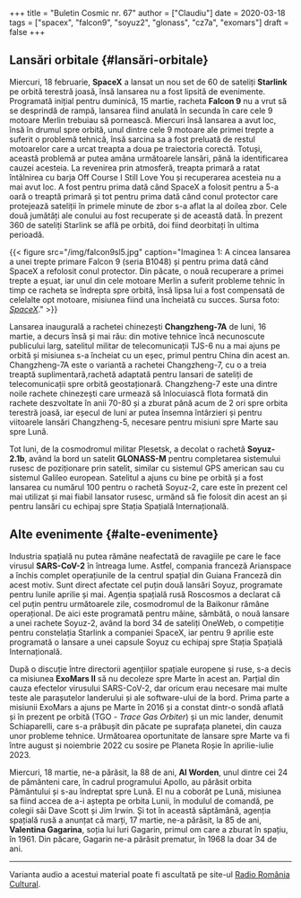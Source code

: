 +++
title = "Buletin Cosmic nr. 67"
author = ["Claudiu"]
date = 2020-03-18
tags = ["spacex", "falcon9", "soyuz2", "glonass", "cz7a", "exomars"]
draft = false
+++

## Lansări orbitale {#lansări-orbitale}

Miercuri, 18 februarie, **SpaceX** a lansat un nou set de 60 de sateliți **Starlink** pe orbită terestră joasă, însă lansarea nu a fost lipsită de evenimente. Programată inițial pentru duminică, 15 martie, racheta **Falcon 9** nu a vrut să se desprindă de rampă, lansarea fiind anulată în secunda în care cele 9 motoare Merlin trebuiau să pornească. Miercuri însă lansarea a avut loc, însă în drumul spre orbită, unul dintre cele 9 motoare ale primei trepte a suferit o problemă tehnică, însă sarcina sa a fost preluată de restul motoarelor care a urcat treapta a doua pe traiectoria corectă. Totuși, această problemă ar putea amâna următoarele lansări, până la identificarea cauzei acesteia. La revenirea prin atmosferă, treapta primară a ratat întâlnirea cu barja Off Course I Still Love You și recuperarea acesteia nu a mai avut loc. A fost pentru prima dată când SpaceX a folosit pentru a 5-a oară o treaptă primară și tot pentru prima dată când conul protector care protejează sateliții în primele minute de zbor s-a aflat la al doilea zbor. Cele două jumătăți ale conului au fost recuperate și de această dată. În prezent 360 de sateliți Starlink se află pe orbită, doi fiind deorbitați în ultima perioadă.

{{< figure src="/img/falcon9sl5.jpg" caption="Imaginea 1: A cincea lansarea a unei trepte primare Falcon 9 (seria B1048) și pentru prima dată când SpaceX a refolosit conul protector. Din păcate, o nouă recuperare a primei trepte a eșuat, iar unul din cele motoare Merlin a suferit probleme tehnic în timp ce racheta se îndrepta spre orbită, însă lipsa lui a fost compensată de celelalte opt motoare, misiunea fiind una încheiată cu succes. Sursa foto: _[SpaceX](https://www.flickr.com/photos/spacex/49672551378/)_." >}}

Lansarea inaugurală a rachetei chinezești **Changzheng-7A** de luni, 16 martie, a decurs însă și mai rău: din motive tehnice încă necunoscute publicului larg, satelitul militar de telecomunicații TJS-6 nu a mai ajuns pe orbită și misiunea s-a încheiat cu un eșec, primul pentru China din acest an. Changzheng-7A este o variantă a rachetei Changzheng-7, cu o a treia treaptă suplimentară,rachetă adaptată pentru lansari de sateliți de telecomunicații spre orbită geostaționară. Changzheng-7 este una dintre noile rachete chinezești care urmează să înlocuiască flota formată din rachete deszvoltate în anii 70-80 și a zburat până acum de 2 ori spre orbita terestră joasă, iar eșecul de luni ar putea însemna întârzieri și pentru viitoarele lansări Changzheng-5, necesare pentru misiuni spre Marte sau spre Lună.

Tot luni, de la cosmodromul militar Plesetsk, a decolat o rachetă **Soyuz-2.1b**, având la bord un satelit **GLONASS-M** pentru completarea sistemului rusesc de poziționare prin satelit, similar cu sistemul GPS american sau cu sistemul Galileo european. Satelitul a ajuns cu bine pe orbită și a fost lansarea cu numărul 100 pentru o rachetă Soyuz-2, care este în prezent cel mai utilizat și mai fiabil lansator rusesc, urmând să fie folosit din acest an și pentru lansări cu echipaj spre Stația Spațială Internațională.


## Alte evenimente {#alte-evenimente}

Industria spațială nu putea rămâne neafectată de ravagiile pe care le face virusul **SARS-CoV-2** în întreaga lume. Astfel, compania franceză Arianspace a închis complet operațiunile de la centrul spațial din Guiana Franceză din acest motiv. Sunt direct afectate cel puțin două lansări Soyuz, programate pentru lunile aprilie și mai. Agenția spațială rusă Roscosmos a declarat că cel puțin pentru următoarele zile, cosmodromul de la Baikonur rămâne operațional. De aici este programată pentru mâine, sâmbătă, o nouă lansare a unei rachete Soyuz-2, având la bord 34 de sateliți OneWeb, o competiție pentru constelația Starlink a companiei SpaceX, iar pentru 9 aprilie este programată o lansare a unei capsule Soyuz cu echipaj spre Stația Spațială Internațională.

După o discuție între directorii agențiilor spațiale europene și ruse, s-a decis ca misiunea **ExoMars II** să nu decoleze spre Marte în acest an. Parțial din cauza efectelor virusului SARS-CoV-2, dar oricum erau necesare mai multe teste ale parașutelor landerului și ale software-ului de la bord. Prima parte a misiunii ExoMars a ajuns pe Marte în 2016 și a constat dintr-o sondă aflată și în prezent pe orbită (TGO - _Trace Gas Orbiter_) și un mic lander, denumit Schiaparelli, care s-a prăbușit din păcate pe suprafața planetei, din cauza unor probleme tehnice. Următoarea oportunitate de lansare spre Marte va fi între august și noiembrie 2022 cu sosire pe Planeta Roșie în aprilie-iulie 2023.

Miercuri, 18 martie, ne-a părăsit, la 88 de ani, **Al Worden**, unul dintre cei 24 de pământeni care, în cadrul programului Apollo, au părăsit orbita Pământului și s-au îndreptat spre Lună. El nu a coborât pe Lună, misiunea sa fiind accea de a-i aștepta pe orbita Lunii, în modulul de comandă, pe colegii săi Dave Scott și Jim Irwin. Și tot în această săptămână, agenția spațială rusă a anunțat că marți, 17 martie, ne-a părăsit, la 85 de ani, **Valentina Gagarina**, soția lui Iuri Gagarin, primul om care a zburat în spațiu, în 1961. Din păcare, Gagarin ne-a părăsit prematur, în 1968 la doar 34 de ani.

---

Varianta audio a acestui material poate fi ascultată pe site-ul [Radio România Cultural](https://radioromaniacultural.ro/buletin-cosmic-nr-67/).